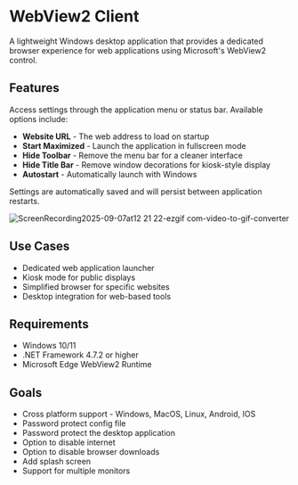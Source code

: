 # WebView2 Client

A lightweight Windows desktop application that provides a dedicated browser experience for web applications using Microsoft's WebView2 control.

## Features

Access settings through the application menu or status bar. Available options include:

- **Website URL** - The web address to load on startup
- **Start Maximized** - Launch the application in fullscreen mode
- **Hide Toolbar** - Remove the menu bar for a cleaner interface
- **Hide Title Bar** - Remove window decorations for kiosk-style display
- **Autostart** - Automatically launch with Windows

Settings are automatically saved and will persist between application restarts.

![ScreenRecording2025-09-07at12 21 22-ezgif com-video-to-gif-converter](https://github.com/user-attachments/assets/b7c6ad07-f76e-45de-99aa-db6b38fe372a)


## Use Cases

- Dedicated web application launcher
- Kiosk mode for public displays
- Simplified browser for specific websites
- Desktop integration for web-based tools

## Requirements

- Windows 10/11
- .NET Framework 4.7.2 or higher
- Microsoft Edge WebView2 Runtime

## Goals

* Cross platform support - Windows, MacOS, Linux, Android, IOS
* Password protect config file
* Password protect the desktop application
* Option to disable internet
* Option to disable browser downloads
* Add splash screen
* Support for multiple monitors
